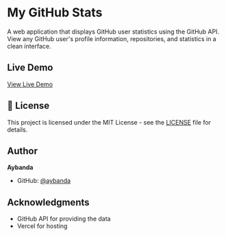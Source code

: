 # My GitHub Stats

A web application that displays GitHub user statistics using the GitHub API. View any GitHub user's profile information, repositories, and statistics in a clean interface.

##  Live Demo

[View Live Demo](https://mygithubstats-qagiqtx64-aybandas-projects.vercel.app/)


## 📝 License

This project is licensed under the MIT License - see the [LICENSE](LICENSE) file for details.

##  Author

**Aybanda**

- GitHub: [@aybanda](https://github.com/aybanda)

##  Acknowledgments

- GitHub API for providing the data
- Vercel for hosting
